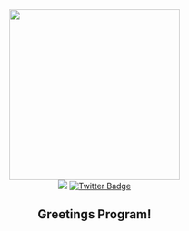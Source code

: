 <div id="header" align="center">
  <img src="https://media.giphy.com/media/UT5C4hCvmlSzJ7QeQy/giphy.gif" width="300"/>
  <br>
  </div>
  <div id="badges" align="center">
  <!--img src="https://img.shields.io/badge/LinkedIn-blue?style=for-the-badge&logo=linkedin&logoColor=white" alt="LinkedIn Badge"/-->
  <a href="https://twitter.com/imubergeek"><img src="https://img.shields.io/mastodon/follow/infosec.exchange/imubergeek?style=social"/></a>
  <a href="https://infosec.exchange/imubergeek"><img src="https://img.shields.io/badge/Twitter-blue?style=for-the-badge&logo=twitter&logoColor=white" alt="Twitter Badge"/></a>
</div>
<div align="center">
  <h2>Greetings Program!</h2>
</div>

<!--
**imubergeek/imubergeek** is a ✨ _special_ ✨ repository because its `README.md` (this file) appears on your GitHub profile.

Here are some ideas to get you started:

- 🔭 I’m currently working on ...
- 🌱 I’m currently learning ...
- 👯 I’m looking to collaborate on ...
- 🤔 I’m looking for help with ...
- 💬 Ask me about ...
- 📫 How to reach me: imubergeek@gmail.com
- 😄 Pronouns: He/Him
- ⚡ Fun fact: I sleep in a hammock full time
-->
